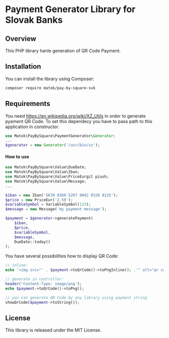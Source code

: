 # Payment Generator Library for Slovak Banks

## Overview
This PHP library hanle generation of QR Code Payment.

## Installation

You can install the library using Composer:

```sh
composer require matok/pay-by-square-svk
```

## Requirements
You need https://en.wikipedia.org/wiki/XZ_Utils in order to generate pyament QR Code. To set this dependecy you have to pass path to this application in constructor.
```php
use Matok\PayBySquare\PaymentGenerator\Generator;
...
$generator = new Generator('/usr/bin/xz');
```

#### How to use
```php
use Matok\PayBySquare\Value\DueDate;
use Matok\PayBySquare\Value\Iban;
use Matok\PayBySquare\Value\PriceEurgit piush;
use Matok\PayBySquare\Value\Message;
...

$iban = new Iban('SK39 8360 5207 0042 0320 8125');
$price = new PriceEur('2.50');
$variableSymbol = VariableSymbol(123);
$message = new Message('my payment message');

$payment = $generator->generatePayment(
    $iban,
    $price,
    $variableSymbol,
    $message,
    DueDate::today()
);
```

You have several possibilities how to display QR Code:

```php
// inline:
echo '<img src="' . $payment->toQrCode()->toPngInline(); .'" alt="qr code">';
```


```php
// generate in controller:
header('Content-Type: image/png');
echo $payment->toQrCode()->toPng();
```

```php
// you can generate QR Code by any library using payment string
showQrCode($payment->toString());
```

## License

This library is released under the MIT License.

